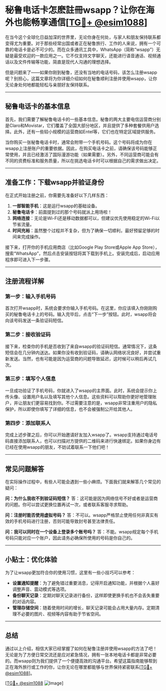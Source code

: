 # 秘鲁电话卡怎麽註冊wsapp？让你在海外也能畅享通信[[TG💪+ @esim1088](https://t.me/s/esim1088)]

在当今这个全球化日益加深的世界里，无论你身在何处，与家人和朋友保持联系都变得尤为重要。对于那些经常出国或者正在秘鲁旅行、工作的人来说，拥有一个可靠的电话卡是必不可少的。而在众多通讯工具中，WhatsApp（简称“wsapp”）无疑是最受欢迎的一款应用之一。它不仅支持文字聊天，还能进行语音通话、视频通话以及文件传输等功能，简直是现代人沟通的理想选择。

但是问题来了——如果你刚到秘鲁，还没有当地的电话号码，该怎么注册wsapp呢？别担心，这篇文章将为你详细介绍如何在秘鲁顺利注册并使用wsapp，让你无论身处何地都能轻松与亲朋好友保持联系。

---

## 秘鲁电话卡的基本信息

首先，我们需要了解秘鲁电话卡的一些基本信息。秘鲁的两大主要电信运营商分别是Claro和Movistar，它们覆盖了全国大部分地区，并且提供了多种套餐供用户选择。此外，还有一些较小规模的运营商如Entel等，它们也在特定区域提供服务。

当你购买一张秘鲁电话卡时，通常会附带一个手机号码。这个号码将成为你在wsapp上注册账户的重要依据。因此，在购买电话卡之前，请确保该号码能够正常使用，并且已经激活了国际漫游功能（如果需要）。另外，不同运营商可能会有不同的资费标准和服务质量，所以在挑选电话卡时可以根据自己的需求做出决定。

---

## 准备工作：下载wsapp并验证身份

在正式开始注册之前，你需要先准备好以下几样东西：

1. **一部智能手机**：这是运行wsapp的基础设备。
2. **秘鲁电话卡**：前面提到过的那个号码就派上用场啦！
3. **网络连接**：无论是Wi-Fi还是移动数据都可以，但建议优先使用稳定的Wi-Fi以节省流量。
4. **时间充裕**：虽然整个过程并不复杂，但为了确保一切顺利，最好预留足够的时间来完成操作。

接下来，打开你的手机应用商店（比如Google Play Store或Apple App Store），搜索“WhatsApp”，然后点击安装按钮将其下载到手机上。安装完成后，启动应用程序即可进入下一步骤。

---

## 注册流程详解

### 第一步：输入手机号码

首次打开wsapp时，系统会要求你输入手机号码。在这里，你应该填入你刚刚购买的秘鲁电话卡上的号码。输入完毕后，点击“下一步”按钮。此时，wsapp将会向该号码发送一条验证码短信。

### 第二步：接收验证码

接下来，检查你的手机是否收到了来自wsapp的验证码短信。通常情况下，这条短信会在几分钟内送达。如果你没有收到验证码，请确认网络状况良好，并尝试重新发送。当然，也有可能是因为运营商的问题导致延迟，这时候可以稍后再试几次。

### 第三步：填写个人信息

一旦成功验证了手机号码，你就进入了wsapp的主界面。此时，系统会提示你上传头像、设置用户名以及填写其他个人信息。这些资料可以帮助你更好地管理账户，并让朋友们更容易找到你。不过需要注意的是，wsapp非常注重用户的隐私保护，所以即使你填写了详细的信息，也不会被强制公开给其他人。

### 第四步：添加联系人

完成上述步骤之后，你可以开始邀请好友加入wsapp了。wsapp支持通过电话号码直接添加联系人，也可以扫描对方提供的二维码来进行快速绑定。如果你身边有已经在使用wsapp的朋友，不妨试着联系一下他们吧！

---

## 常见问题解答

在实际操作过程中，有些人可能会遇到一些小麻烦。下面我们就来解答几个常见的疑问：

**问：为什么我收不到验证码短信？**
答：这可能是因为网络信号不好或者是运营商的问题。你可以尝试更换位置再试一次，或者联系客服寻求帮助。

**问：注册时能否使用虚拟号码？**
答：不可以。wsapp严格禁止使用任何非真实有效的手机号码进行注册，否则可能导致封号甚至法律责任。

**问：我可以同时在一个设备上登录多个账号吗？**
答：不能。wsapp规定每个手机号码只能对应一个账户，因此请务必确保所使用的号码是你自己的。

---

## 小贴士：优化体验

为了让wsapp更加符合你的使用习惯，这里有一些小技巧可以参考：

- **设置通知提醒**：为了避免错过重要消息，记得开启通知功能，并根据个人喜好调整声音、震动模式等选项。
- **备份聊天记录**：定期对聊天记录进行备份，这样即使更换手机也不会丢失重要的对话内容。
- **管理存储空间**：随着使用时间的增长，聊天记录可能会占用大量内存。定期清理不必要的图片、视频等内容有助于节省空间。

---

## 总结

通过以上介绍，相信大家已经掌握了如何在秘鲁注册并使用wsapp的方法了吧！无论是为了方便日常交流还是应对紧急情况，拥有一张本地电话卡都是非常必要的。而wsapp则为我们提供了一个便捷高效的沟通平台。希望这篇指南能够帮到正在海外旅行或工作的你，让你无论在哪里都能够与世界保持紧密联系[[TG💪+ @esim1088](https://t.me/s/esim1088)]。

[[TG💪+ @esim1088](https://t.me/s/esim1088) ![Image](https://i.postimg.cc/4NQfJmqS/Snipaste-2025-05-13-00-14-12.png)]
